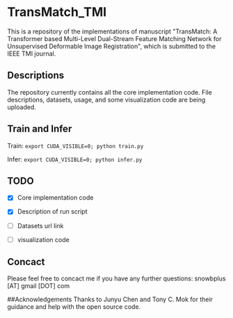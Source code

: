 # TransMatch_TMI
This is a repository of the implementations of manuscript "TransMatch: A Transformer based Multi-Level Dual-Stream Feature Matching Network for Unsupervised Deformable Image Registration", which is submitted to the IEEE TMI journal.

## Descriptions
The repository currently contains all the core implementation code. File descriptions, datasets, usage, and some visualization code are being uploaded.

## Train and Infer
Train: ```export CUDA_VISIBLE=0; python train.py```

Infer: ```export CUDA_VISIBLE=0; python infer.py```

## TODO
- [x] Core implementation code
- [x] Description of run script
- [ ] Datasets url link
- [ ] visualization code


## Concact
Please feel free to concact me if you have any further questions: snowbplus [AT] gmail [DOT] com


##Acknowledgements
Thanks to Junyu Chen and Tony C. Mok for their guidance and help with the open source code.

